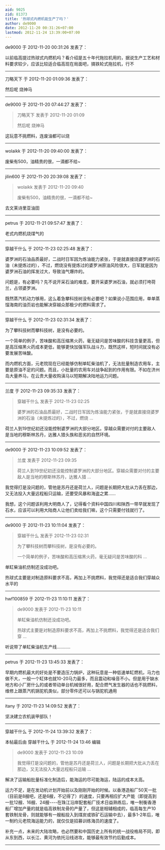 ```yaml
---
aid: 9025
zid: 81373
title: '热球式内燃机能生产了吗？'
author: de9000
date: 2012-11-20 00:31:26+07:00
lastmod: 2012-11-24 13:39:00+07:00
---
```


de9000 于 2012-11-20 00:31:26 发表了：

以前临高提过热球式内燃机吗？看介绍是五十年代拖拉机用的，据说生产工艺和材料要求较少，应该比较适合临高现在局面吧，搞铁轮式拖拉机，行不

---------

刀略天下 于 2012-11-20 01:09:36 发表了：

然后呢 烧神马

---------

de9000 于 2012-11-20 07:44:27 发表了：

> 刀略天下 发表于 2012-11-20 01:09
> 
> 然后呢 烧神马



这玩意不挑燃料，连废油都可以烧

---------

wolaikk 于 2012-11-20 09:40:00 发表了：

废柴有500，油精贵的很，一滴都不给~

---------

jilin600 于 2012-11-20 20:39:08 发表了：

> wolaikk 发表于 2012-11-20 09:40
> 
> 废柴有500，油精贵的很，一滴都不给~



去文莱诗里亚油田

---------

petrus 于 2012-11-21 09:57:47 发表了：

老式内燃机烧煤气的

---------

穿越干什么 于 2012-11-23 02:25:48 发表了：

婆罗洲的石油品质最好，二战时日军因为炼油能力紧张，于是就直接烧婆罗洲的石油（未提炼过的），不过，燃烧没有提炼过的婆罗洲原油风险很大，日军就是因为婆罗洲石油的挥发过大，导致油气爆炸的。

问题是，有必要吗？先不说开采石油的难度，要开采婆罗洲石油，就必须打垮荷兰，占领婆罗洲。

既然蒸汽机动力够用，这么着急攀科技树没有必要吧？如果说小范围应用，单单蒸馏海南的油页岩也能解决穿越众那极少的燃料需求了。

---------

穿越干什么 于 2012-11-23 02:31:34 发表了：

为了攀科技树而攀科技树，是没有必要的。

一个简单的例子，苦味酸和高压缩黑火药，毫无疑问是苦味酸的科技含量更高，但是高压缩黑火药成本更低，能够更快加强军队战斗力，既然这样，短时间就没有必要发展苦味酸。

而内燃机方面，元老院现在已经能够仿制单缸柴油机了，无法批量制造农用车，主要是原油不足的问题。而且，小批量的农用车对战争起到的作用有限。不如在济州岛大量养马，在云贵大量收购滇马以短期解决陆地运力问题。

---------

兰度 于 2012-11-23 09:35:33 发表了：

> 穿越干什么 发表于 2012-11-23 02:25
> 
> 婆罗洲的石油品质最好，二战时日军因为炼油能力紧张，于是就直接烧婆罗洲的石油（未提炼过的），不过，燃烧 ...



荷兰人到19世纪初还没能控制婆罗洲的大部分地区。穿越众需要对付的主要敌人是当地的穆斯林苏丹，达雅人猎头族和恶劣的自然环境。

---------

de9000 于 2012-11-23 10:09:52 发表了：

> 兰度 发表于 2012-11-23 09:35
> 
> 荷兰人到19世纪初还没能控制婆罗洲的大部分地区。穿越众需要对付的主要敌人是当地的穆斯林苏丹，达雅人猎 ...



我觉得打是没问题的，管他是苏丹还是荷兰人，问题是长期把大批从力丢在那边，又无法投入大量远程船只运输，还要受风暴和海盗之累……

我想，这个问题该利用大明商人了，记得看个资料中国四川和陕西一带早就发现了石水，应该可以利用大陆商人让他们卖给我们嘛，这个只需要付钱就行了。

---------

de9000 于 2012-11-23 10:11:04 发表了：

> 穿越干什么 发表于 2012-11-23 02:31
> 
> 为了攀科技树而攀科技树，是没有必要的。
> 
> 一个简单的例子，苦味酸和高压缩黑火药，毫无疑问是苦味酸的科 ...



单缸柴油机仿制还没成功吧。

热球式主要是对制造原料要求不高，再加上不挑燃料，我觉得还是适合我们穿越众水平的

---------

hwf100859 于 2012-11-23 11:10:11 发表了：

> de9000 发表于 2012-11-23 10:11
> 
> 单缸柴油机仿制还没成功吧。
> 
> 热球式主要是对制造原料要求不高，再加上不挑燃料，我觉得还是适合我们穿 ...



听说带了单缸柴油机生产线...........

---------

petrus 于 2012-11-23 13:45:33 发表了：

早期内燃机最大的好处是不要造压力锅炉，这种玩意是一种低速单缸燃机，马力也做不大，一般一个缸体也就10-20马力最多，而且震动和噪音不小。但是用于缺水地方和小厂房什么的或者带动单台机械很好用，配合燃气发生器的话也不挑燃料，维修上跟蒸汽机锅驼机类似，部分零件还可以与锅驼机通用

---------

itany 于 2012-11-23 14:09:52 发表了：

坚决建立农机装甲部队！

---------

穿越干什么 于 2012-11-24 13:39:32 发表了：

本帖最后由 穿越干什么 于 2012-11-24 13:46 编辑 


> 
> de9000 发表于 2012-11-23 10:09
> 
> 我觉得打是没问题的，管他是苏丹还是荷兰人，问题是长期把大批从力丢在那边，又无法投入大量远程船只运输 ...



解决了运输船批量标准化制造后，能海运的尽可能海运，陆运的成本太高。

运力不足，是在发动机计划开始前以及刚刚开始的时候。以香港造船厂50天一批（目前是8艘吧，还是6艘，不记得了）的速度，只要再相应扩大产能（即提高到一批12艘、16艘、24艘----在珠江沿岸配套船厂技术日益熟练后，唯一制衡香港船厂增加产量的就是临高铁制龙骨的产量了，但这是相辅相成的，临高每生产10套铁制龙骨，则就能够有一艘船投入到煤炭或铁矿石运输中去），最多1-2年后，唯一制约元老院海运能力的，就仅仅是招募训练海员的速度了。

补充一点，未来的大陆攻略，也必然要和中国历史上所有的统一战役格局不同，即从东到西，以长江、黄河为依托沿线进攻，能够最有效节约后勤成本。

---------

